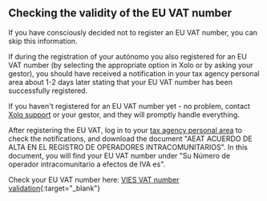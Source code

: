 ## Checking the validity of the EU VAT number

If you have consciously decided not to register an EU VAT number, you can skip this information.

If during the registration of your autónomo you also registered for an EU VAT number (by selecting the appropriate
option in Xolo or by asking your gestor), you should have received a notification in your tax agency personal area 
about 1-2 days later stating that your EU VAT number has been successfully registered.

If you haven't registered for an EU VAT number yet - no problem, contact [Xolo support](#support-contacts) or your 
gestor, and they will promptly handle everything.

After registering the EU VAT, log in to your [tax agency personal area](#notifications-from-the-tax-office) to check the
notifications, and download the document "AEAT ACUERDO DE ALTA EN EL REGISTRO DE OPERADORES INTRACOMUNITARIOS". In this
document, you will find your EU VAT number under "Su Número de operador intracomunitario a efectos de IVA es".

Check your EU VAT number
here: [VIES VAT number validation](https://ec.europa.eu/taxation_customs/vies/#/vat-validation){:target="_blank"}
